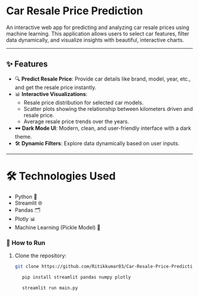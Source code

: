 # **Car Resale Price Prediction**  

An interactive web app for predicting and analyzing car resale prices using machine learning. This application allows users to select car features, filter data dynamically, and visualize insights with beautiful, interactive charts.  

---

## ✨ **Features**  
- 🔍 **Predict Resale Price**: Provide car details like brand, model, year, etc., and get the resale price instantly.  
- 📊 **Interactive Visualizations**:  
  - Resale price distribution for selected car models.  
  - Scatter plots showing the relationship between kilometers driven and resale price.  
  - Average resale price trends over the years.  
- 🕶️ **Dark Mode UI**: Modern, clean, and user-friendly interface with a dark theme.  
- 🛠️ **Dynamic Filters**: Explore data dynamically based on user inputs.  

---

# **🛠️ Technologies Used**
- Python 🐍
- Streamlit 🌐
- Pandas 🗂️
- Plotly 📊
- Machine Learning (Pickle Model) 🤖

### 🚀 **How to Run**

1. Clone the repository:
   ```bash
   git clone https://github.com/Ritikkumar03/Car-Resale-Price-Prediction.git
```bash
      pip install streamlit pandas numpy plotly

      streamlit run main.py




